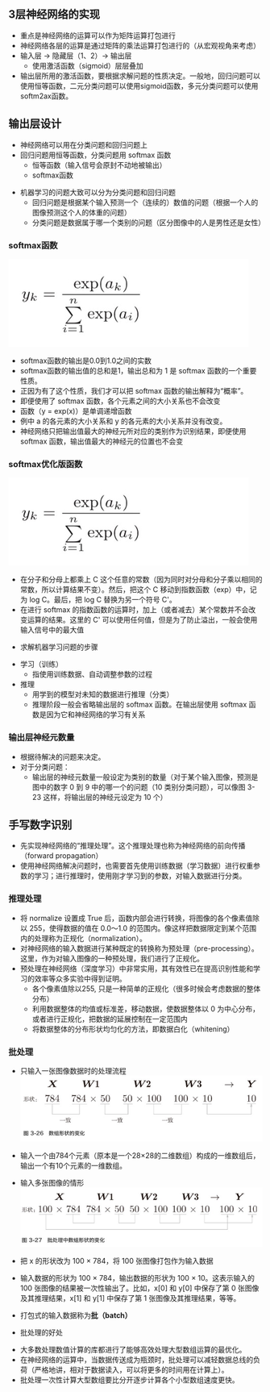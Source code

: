 ## 3层神经网络的实现
- 重点是神经网络的运算可以作为矩阵运算打包进行
- 神经网络各层的运算是通过矩阵的乘法运算打包进行的（从宏观视角来考虑）
- 输入层 -> 隐藏层（1、2）-> 输出层
    - 使用激活函数（sigmoid）层层叠加
- 输出层所用的激活函数，要根据求解问题的性质决定。一般地，回归问题可以使用恒等函数，二元分类问题可以使用sigmoid函数，多元分类问题可以使用softm2ax函数。

## 输出层设计
- 神经网络可以用在分类问题和回归问题上
- 回归问题用恒等函数，分类问题用 softmax 函数
    - 恒等函数（输入信号会原封不动地被输出）
    - softmax函数
* 机器学习的问题大致可以分为分类问题和回归问题
    - 回归问题是根据某个输入预测一个（连续的）数值的问题（根据一个人的图像预测这个人的体重的问题）
    - 分类问题是数据属于哪一个类别的问题（区分图像中的人是男性还是女性）
    
### softmax函数
![avatar](./softmax_expression.jpeg)
- softmax函数的输出是0.0到1.0之间的实数
- softmax函数的输出值的总和是1，输出总和为 1 是 softmax 函数的一个重要性质。
- 正因为有了这个性质，我们才可以把 softmax 函数的输出解释为“概率”。
- 即便使用了 softmax 函数，各个元素之间的大小关系也不会改变
- 函数（y = exp(x)）是单调递增函数
- 例中 a 的各元素的大小关系和 y 的各元素的大小关系并没有改变。
- 神经网络只把输出值最大的神经元所对应的类别作为识别结果，即便使用 softmax 函数，输出值最大的神经元的位置也不会变

### softmax优化版函数
![avatar](./softmax_expression.jpeg)
- 在分子和分母上都乘上 C 这个任意的常数（因为同时对分母和分子乘以相同的常数，所以计算结果不变）。然后，把这个 C 移动到指数函数（exp）中，记为 log C。最后，把 log C 替换为另一个符号 C'。
- 在进行 softmax 的指数函数的运算时，加上（或者减去）某个常数并不会改变运算的结果。这里的 C' 可以使用任何值，但是为了防止溢出，一般会使用输入信号中的最大值

* 求解机器学习问题的步骤
- 学习（训练）
    - 指使用训练数据、自动调整参数的过程
- 推理
    - 用学到的模型对未知的数据进行推理（分类）
    - 推理阶段一般会省略输出层的 softmax 函数。在输出层使用 softmax 函数是因为它和神经网络的学习有关系

### 输出层神经元数量
- 根据待解决的问题来决定。
- 对于分类问题：
    - 输出层的神经元数量一般设定为类别的数量（对于某个输入图像，预测是图中的数字 0 到 9 中的哪一个的问题（10 类别分类问题），可以像图 3-23 这样，将输出层的神经元设定为 10 个）


## 手写数字识别

- 先实现神经网络的“推理处理”。这个推理处理也称为神经网络的前向传播（forward propagation）
- 使用神经网络解决问题时，也需要首先使用训练数据（学习数据）进行权重参数的学习；进行推理时，使用刚才学习到的参数，对输入数据进行分类。

### 推理处理
- 将 normalize 设置成 True 后，函数内部会进行转换，将图像的各个像素值除以 255，使得数据的值在 0.0～1.0 的范围内。像这样把数据限定到某个范围内的处理称为正规化（normalization）。
- 对神经网络的输入数据进行某种既定的转换称为预处理（pre-processing）。这里，作为对输入图像的一种预处理，我们进行了正规化。
- 预处理在神经网络（深度学习）中非常实用，其有效性已在提高识别性能和学习的效率等众多实验中得到证明。
    - 各个像素值除以255, 只是一种简单的正规化（很多时候会考虑数据的整体分布）
    - 利用数据整体的均值或标准差，移动数据，使数据整体以 0 为中心分布，或者进行正规化，把数据的延展控制在一定范围内
    - 将数据整体的分布形状均匀化的方法，即数据白化（whitening）
    
### 批处理
* 只输入一张图像数据时的处理流程
![avatar](./one_process.jpeg)
- 输入一个由784个元素（原本是一个28×28的二维数组）构成的一维数组后，输出一个有10个元素的一维数组。

* 输入多张图像的情形
![avatar](./mutiple_process.jpeg)
- 把 x 的形状改为 100 × 784，将 100 张图像打包作为输入数据
- 输入数据的形状为 100 × 784，输出数据的形状为 100 × 10。这表示输入的 100 张图像的结果被一次性输出了。比如，x[0] 和 y[0] 中保存了第 0 张图像及其推理结果，x[1] 和 y[1] 中保存了第 1 张图像及其推理结果，等等。

- 打包式的输入数据称为**批（batch）**

* 批处理的好处
- 大多数处理数值计算的库都进行了能够高效处理大型数组运算的最优化。
- 在神经网络的运算中，当数据传送成为瓶颈时，批处理可以减轻数据总线的负荷（严格地讲，相对于数据读入，可以将更多的时间用在计算上）。
- 批处理一次性计算大型数组要比分开逐步计算各个小型数组速度更快。